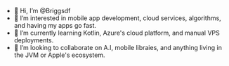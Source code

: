 - 👋 Hi, I’m @Briggsdf
- 👀 I’m interested in mobile app development, cloud services, algorithms, and having my apps go fast.
- 🌱 I’m currently learning Kotlin, Azure's cloud platform, and manual VPS deployments. 
- 💞️ I’m looking to collaborate on A.I, mobile libraies, and anything living in the JVM or Apple's ecosystem. 

<!---
Briggsdf/Briggsdf is a ✨ special ✨ repository because its `README.md` (this file) appears on your GitHub profile.
You can click the Preview link to take a look at your changes.
--->
